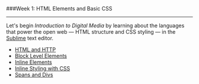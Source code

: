 ###Week 1: HTML Elements and Basic CSS

-----

Let's begin *Introduction to Digital Media* by learning about the languages that power the open web — HTML structure and CSS styling — in the [Sublime](http://www.sublimetext.com) text editor.

- [HTML and HTTP](html.md)
- [Block Level Elements](block.md)
- [Inline Elements](inline.md)
- [Inline Styling with CSS](inline-css.md)
- [Spans and Divs](span-div.md)
